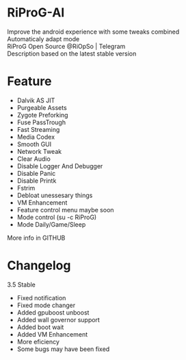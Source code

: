 # RiProG-AI

Improve the android experience with some tweaks combined <br />
Automaticaly adapt  mode <br />
RiProG Open Source @RiOpSo | Telegram  <br />
Description based on the latest stable version   <br />

# Feature
- Dalvik AS JIT
- Purgeable Assets
- Zygote Preforking
- Fuse PassTrough
- Fast Streaming
- Media Codex
- Smooth GUI
- Network Tweak
- Clear Audio
- Disable Logger And Debugger
- Disable Panic
- Disable Printk
- Fstrim
- Debloat unessesary things
- VM Enhancement
- Feature control menu maybe soon
- Mode control (su -c RiProG)
- Mode  Daily/Game/Sleep

More info in GITHUB

# Changelog

3.5 Stable
- Fixed notification
- Fixed mode changer
- Added gpuboost unboost
- Added wall governor support
- Added boot wait
- Added VM Enhancement
- More eficiency
- Some bugs may have been fixed